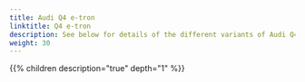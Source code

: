 ```yaml
---
title: Audi Q4 e-tron
linktitle: Q4 e-tron
description: See below for details of the different variants of Audi Q4 e-tron
weight: 30
---
```

{{% children description="true" depth="1" %}}
